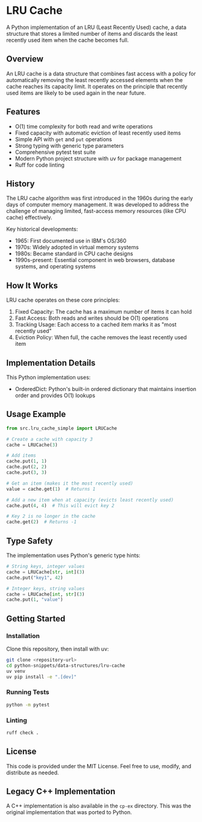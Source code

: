 # LRU Cache

A Python implementation of an LRU (Least Recently Used) cache, a data structure that stores a limited number of items and discards the least recently used item when the cache becomes full.

## Overview

An LRU cache is a data structure that combines fast access with a policy for automatically removing the least recently accessed elements when the cache reaches its capacity limit. It operates on the principle that recently used items are likely to be used again in the near future.

## Features

- O(1) time complexity for both read and write operations
- Fixed capacity with automatic eviction of least recently used items
- Simple API with `get` and `put` operations
- Strong typing with generic type parameters
- Comprehensive pytest test suite
- Modern Python project structure with uv for package management
- Ruff for code linting

## History
The LRU cache algorithm was first introduced in the 1960s during the early days of computer memory management. It was developed to address the challenge of managing limited, fast-access memory resources (like CPU cache) effectively.

Key historical developments:
- 1965: First documented use in IBM's OS/360
- 1970s: Widely adopted in virtual memory systems
- 1980s: Became standard in CPU cache designs
- 1990s-present: Essential component in web browsers, database systems, and operating systems

## How It Works
LRU cache operates on these core principles:
1. Fixed Capacity: The cache has a maximum number of items it can hold
2. Fast Access: Both reads and writes should be O(1) operations
3. Tracking Usage: Each access to a cached item marks it as "most recently used"
4. Eviction Policy: When full, the cache removes the least recently used item

## Implementation Details
This Python implementation uses:
- OrderedDict: Python's built-in ordered dictionary that maintains insertion order and provides O(1) lookups

## Usage Example
```python
from src.lru_cache_simple import LRUCache

# Create a cache with capacity 3
cache = LRUCache(3)

# Add items
cache.put(1, 1)
cache.put(2, 2)
cache.put(3, 3)

# Get an item (makes it the most recently used)
value = cache.get(1)  # Returns 1

# Add a new item when at capacity (evicts least recently used)
cache.put(4, 4)  # This will evict key 2

# Key 2 is no longer in the cache
cache.get(2)  # Returns -1
```

## Type Safety
The implementation uses Python's generic type hints:

```python
# String keys, integer values
cache = LRUCache[str, int](3)
cache.put("key1", 42)

# Integer keys, string values
cache = LRUCache[int, str](3) 
cache.put(1, "value")
```

## Getting Started

### Installation
Clone this repository, then install with uv:

```bash
git clone <repository-url>
cd python-snippets/data-structures/lru-cache
uv venv
uv pip install -e ".[dev]"
```

### Running Tests
```bash
python -m pytest
```

### Linting
```bash
ruff check .
```

## License

This code is provided under the MIT License. Feel free to use, modify, and distribute as needed.

## Legacy C++ Implementation

A C++ implementation is also available in the `cp-ex` directory. This was the original implementation that was ported to Python.